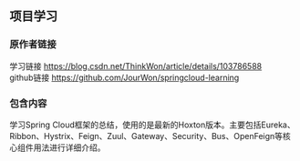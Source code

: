 ## 项目学习
### 原作者链接
学习链接 https://blog.csdn.net/ThinkWon/article/details/103786588   
github链接  https://github.com/JourWon/springcloud-learning
### 包含内容
学习Spring  Cloud框架的总结，使用的是最新的Hoxton版本。主要包括Eureka、Ribbon、Hystrix、Feign、Zuul、Gateway、Security、Bus、OpenFeign等核心组件用法进行详细介绍。
